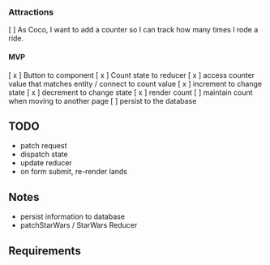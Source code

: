 ### Attractions
[   ] As Coco, I want to add a counter so I can track how many times I rode a ride.

#### MVP
[ x ] Button to component
[ x ] Count state to reducer
[ x ] access counter value that matches entity / connect to count value
[ x ] increment to change state
[ x ] decrement to change state
[ x ] render count
[   ] maintain count when moving to another page
[   ] persist to the database

## TODO
- patch request
- dispatch state
- update reducer
- on form submit, re-render lands

## Notes
- persist information to database
- patchStarWars / StarWars Reducer

## Requirements

